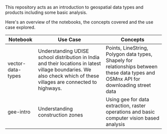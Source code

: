 This repository acts as an introduction to geospatial data types and products including some basic analysis.

Here's an overview of the notebooks, the concepts covered and the use case explored.

| Notebook | Use Case | Concepts |
| ---| --- | --- |
| vector-data-types | Understanding UDISE school distribution in India and their locations in latest village boundaries. We also check which of these villages are connected to highways. | Points, LineString, Polygon data types, Shapely for relationships between these data types and OSMnx API for downloading street data | 
| gee-intro | Understanding construction zones | Using gee for data extraction, raster operations and basic computer vision based analysis | 
